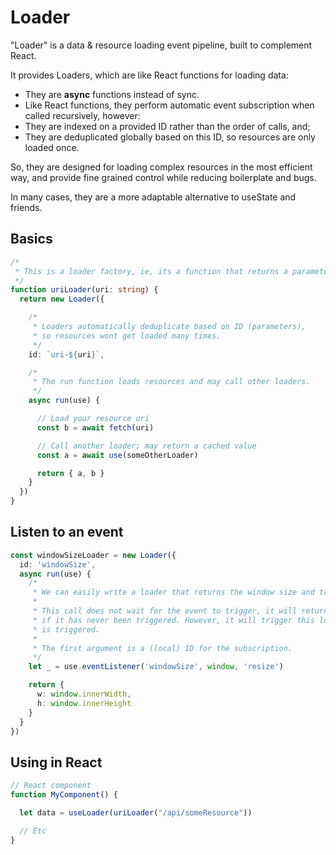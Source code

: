 

# Loader

"Loader" is a data & resource loading event pipeline, built to complement React.

It provides Loaders, which are like React functions for loading data:

* They are **async** functions instead of sync.
* Like React functions, they perform automatic event subscription when called recursively, however:
* They are indexed on a provided ID rather than the order of calls, and;
* They are deduplicated globally based on this ID, so resources are only loaded once.

So, they are designed for loading complex resources in the most efficient way, and provide fine grained control while reducing boilerplate and bugs.

In many cases, they are a more adaptable alternative to useState and friends.

## Basics

```typescript
/*
 * This is a loader factory, ie, its a function that returns a parameterized loader.
 */
function uriLoader(uri: string) {
  return new Loader({

    /*
     * Loaders automatically deduplicate based on ID (parameters),
     * so resources wont get loaded many times.
     */
    id: `uri-${uri}`,

    /*
     * The run function loads resources and may call other loaders.
     */
    async run(use) {

      // Load your resource uri
      const b = await fetch(uri)

      // Call another loader; may return a cached value
      const a = await use(someOtherLoader)

      return { a, b }
    }
  })
}
```

## Listen to an event

```typescript
const windowSizeLoader = new Loader({                                           
  id: 'windowSize',                                                          
  async run(use) {
    /*
     * We can easily write a loader that returns the window size and triggers when it changes
     *
     * This call does not wait for the event to trigger, it will return undefined
     * if it has never been triggered. However, it will trigger this loader when the event
     * is triggered.
     *
     * The first argument is a (local) ID for the subscription.
     */
    let _ = use.eventListener('windowSize', window, 'resize')

    return {
      w: window.innerWidth,
      h: window.innerHeight
    }
  }                                                                                 
})                                                                                  
```

## Using in React

```typescript
// React component
function MyComponent() {

  let data = useLoader(uriLoader("/api/someResource"))

  // Etc
}
```
